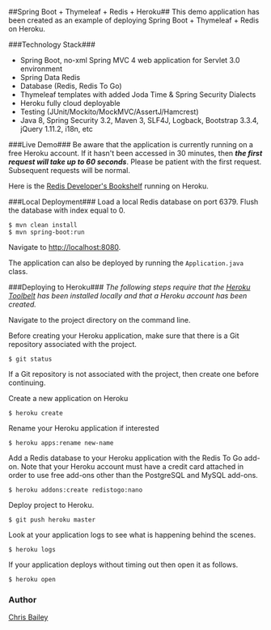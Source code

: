 ##Spring Boot + Thymeleaf + Redis + Heroku##
This demo application has been created as an example of deploying Spring Boot + Thymeleaf + Redis on Heroku.

###Technology Stack###
- Spring Boot, no-xml Spring MVC 4 web application for Servlet 3.0 environment
- Spring Data Redis
- Database (Redis, Redis To Go)  
- Thymeleaf templates with added Joda Time & Spring Security Dialects  
- Heroku fully cloud deployable
- Testing (JUnit/Mockito/MockMVC/AssertJ/Hamcrest)  
- Java 8, Spring Security 3.2, Maven 3, SLF4J, Logback, Bootstrap 3.3.4, jQuery 1.11.2, i18n, etc

###Live Demo###
Be aware that the application is currently running on a free Heroku account.  If it hasn't been accessed in 30 minutes, then ***the first request will take up to 60 seconds***.  Please be patient with the first request. Subsequent requests will be normal.  

Here is the [Redis Developer's Bookshelf](https://dev-bookshelf-redis.herokuapp.com/) running on Heroku.


###Local Deployment###
Load a local Redis database on port 6379.  Flush the database with index equal to 0.

```
$ mvn clean install  
$ mvn spring-boot:run
```

Navigate to [http://localhost:8080](http://localhost:8080).  
 
The application can also be deployed by running the `Application.java` class.

###Deploying to Heroku###
<i>The following steps require that the [Heroku Toolbelt](https://toolbelt.heroku.com/) has been installed locally and that a Heroku account has been created.</i>

Navigate to the project directory on the command line.

Before creating your Heroku application, make sure that there is a Git repository associated with the project.   
```
$ git status
```  

If a Git repository is not associated with the project, then create one before continuing. 

Create a new application on Heroku  
```
$ heroku create
```

Rename your Heroku application if interested  
``` 
$ heroku apps:rename new-name
```

Add a Redis database to your Heroku application with the Redis To Go add-on.
Note that your Heroku account must have a credit card attached in order to use free add-ons other than the PostgreSQL and MySQL add-ons.
```
$ heroku addons:create redistogo:nano  
```

Deploy project to Heroku.  
```
$ git push heroku master
```

Look at your application logs to see what is happening behind the scenes.  
```
$ heroku logs
```

If your application deploys without timing out then open it as follows. 
```
$ heroku open
```


### Author ###
[Chris Bailey](http://www.chrisbaileydeveloper.com)
